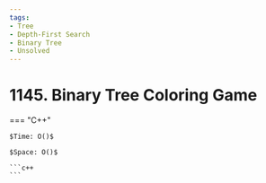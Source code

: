```yaml
---
tags:
- Tree
- Depth-First Search
- Binary Tree
- Unsolved
---
```



# 1145. Binary Tree Coloring Game

=== "C++"

    $Time: O()$

    $Space: O()$

    ```c++
    ```